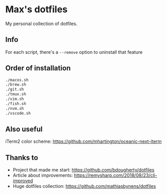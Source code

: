 # Max's dotfiles
My personal collection of dotfiles.

## Info
For each script, there's a `--remove` option to uninstall that feature

## Order of installation
```bash
./macos.sh
./brew.sh
./git.sh
./tmux.sh
./vim.sh
./fish.sh
./nvm.sh
./vscode.sh
```

## Also useful
iTerm2 color scheme: https://github.com/mhartington/oceanic-next-iterm

## Thanks to
- Project that made me start: https://github.com/bdougherty/dotfiles
- Article about improvements: https://remysharp.com/2018/08/23/cli-improved
- Huge dotfiles collection: https://github.com/mathiasbynens/dotfiles
